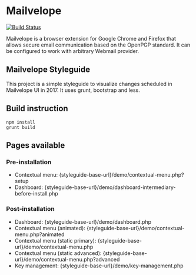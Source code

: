 # Mailvelope

[![Build Status](https://travis-ci.org/mailvelope/mailvelope.svg?branch=master)](https://travis-ci.org/mailvelope/mailvelope)

Mailvelope is a browser extension for Google Chrome and Firefox that allows secure email communication based on the OpenPGP standard. 
It can be configured to work with arbitrary Webmail provider.

## Mailvelope Styleguide

This project is a simple styleguide to visualize changes scheduled in Mailvelope UI in 2017.
It uses grunt, bootstrap and less.

## Build instruction
```
npm install
grunt build
```

## Pages available

### Pre-installation
* Contextual menu: {styleguide-base-url}/demo/contextual-menu.php?setup
* Dashboard: {styleguide-base-url}/demo/dashboard-intermediary-before-install.php

### Post-installation
* Dashboard: {styleguide-base-url}/demo/dashboard.php
* Contextual menu (animated): {styleguide-base-url}/demo/contextual-menu.php?animated
* Contextual menu (static primary): {styleguide-base-url}/demo/contextual-menu.php
* Contextual menu (static advanced): {styleguide-base-url}/demo/contextual-menu.php?advanced
* Key management: {styleguide-base-url}/demo/key-management.php